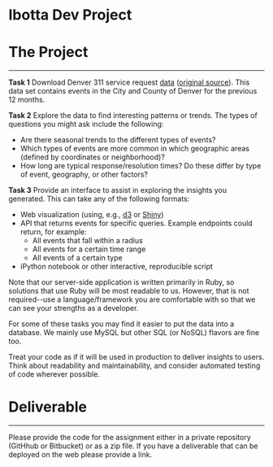 Ibotta Dev Project
=========


# The Project

---

__Task 1__ Download Denver 311 service request [data](https://s3.amazonaws.com/ibotta-dev-test/311_service_requests.csv.zip) ([original source](http://data.denvergov.org/download/gis/311_service_requests/csv/311_service_requests.csv)). This data set contains events in the City and County of Denver for the previous 12 months.

__Task 2__ Explore the data to find interesting patterns or trends. The types of questions you might ask include the following:

- Are there seasonal trends to the different types of events?
- Which types of events are more common in which geographic areas (defined by coordinates or neighborhood)?
- How long are typical response/resolution times? Do these differ by type of event, geography, or other factors?

__Task 3__ Provide an interface to assist in exploring the insights you generated. This can take any of the following formats:

- Web visualization (using, e.g., [d3](http://d3js.org/) or [Shiny](http://shiny.rstudio.com/))
- API that returns events for specific queries. Example endpoints could return, for example:
  - All events that fall within a radius
  - All events for a certain time range
  - All events of a certain type
- iPython notebook or other interactive, reproducible script

Note that our server-side application is written primarily in Ruby, so solutions that use Ruby will be most readable to us. However, that is not required--use a language/framework you are comfortable with so that we can see your strengths as a developer.

For some of these tasks you may find it easier to put the data into a database. We mainly use MySQL but other SQL (or NoSQL) flavors are fine too.

Treat your code as if it will be used in production to deliver insights to users. Think about readability and maintainability, and consider automated testing of code wherever possible.


# Deliverable
---
Please provide the code for the assignment either in a private repository (GitHhub or Bitbucket) or as a zip file. If you have a deliverable that can be deployed on the web please provide a link.
